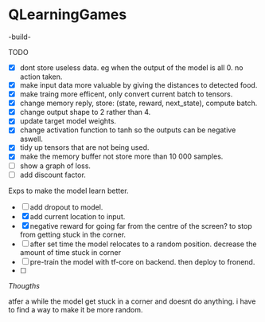 # QLearningGames

-build-

TODO 
 - [x] dont store useless data. eg when the output of the model is all 0. no action taken.
 - [x] make input data more valuable by giving the distances to detected food.
 - [x] make traing more efficent, only convert current batch to tensors.
 - [x] change memory reply, store: (state, reward, next_state), compute batch.
 - [x] change output shape to 2 rather than 4.
 - [x] update target model weights.
 - [x] change activation function to tanh so the outputs can be negative aswell.
 - [x] tidy up tensors that are not being used.
 - [x] make the memory buffer not store more than 10 000 samples.
 - [ ] show a graph of loss.
 - [ ] add discount factor.
 
 Exps to make the model learn better.
 - [ ] add dropout to model.
 - [x] add current location to input.
 - [x] negative reward for going far from the centre of the screen? to stop from getting stuck in the corner.
 - [ ] after set time the model relocates to a random position. decrease the amount of time stuck in corner
 - [ ] pre-train the model with tf-core on backend. then deploy to fronend.
 - [ ] 




*Thougths*

atfer a while the model get stuck in a corner and doesnt do anything. i have to find a way to make it be more random.
